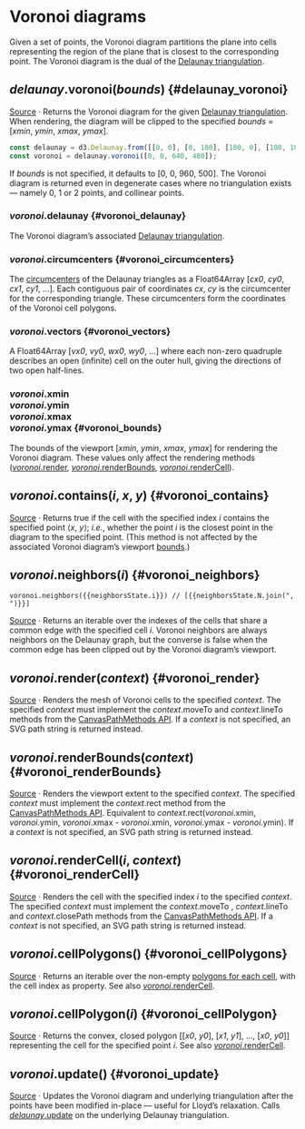<script setup>

import * as Plot from "@observablehq/plot";
import * as d3 from "d3";
import {shallowRef} from "vue";
import PlotRender from "../../components/PlotRender.js";

const random = d3.randomNormal.source(d3.randomLcg(42))();
const points = Array.from({length: 1000}, () => [random(), random()]);
const neighborsState = shallowRef({i: -1, N: []});

</script>

# Voronoi diagrams

<PlotRender defer :options='{
  axis: null,
  width: 688,
  height: 688,
  x: {domain: [-4, 3.5]},
  y: {domain: [-3, 3.5]},
  marks: [
    Plot.dot(points, {r: 2, fill: "currentColor"}),
    Plot.voronoiMesh(points, {strokeOpacity: 0.3})
  ]
}' />

Given a set of points, the Voronoi diagram partitions the plane into cells representing the region of the plane that is closest to the corresponding point. The Voronoi diagram is the dual of the [Delaunay triangulation](./delaunay.md).

## *delaunay*.voronoi(*bounds*) {#delaunay_voronoi}

[Source](https://github.com/d3/d3-delaunay/blob/main/src/delaunay.js) · Returns the Voronoi diagram for the given [Delaunay triangulation](./delaunay.md). When rendering, the diagram will be clipped to the specified *bounds* = [*xmin*, *ymin*, *xmax*, *ymax*].

```js
const delaunay = d3.Delaunay.from([[0, 0], [0, 100], [100, 0], [100, 100]]);
const voronoi = delaunay.voronoi([0, 0, 640, 480]);
```

If *bounds* is not specified, it defaults to [0, 0, 960, 500]. The Voronoi diagram is returned even in degenerate cases where no triangulation exists — namely 0, 1 or 2 points, and collinear points.

### *voronoi*.delaunay {#voronoi_delaunay}

The Voronoi diagram’s associated [Delaunay triangulation](./delaunay.md).

### *voronoi*.circumcenters {#voronoi_circumcenters}

The [circumcenters](http://mathworld.wolfram.com/Circumcenter.html) of the Delaunay triangles as a Float64Array [*cx0*, *cy0*, *cx1*, *cy1*, …]. Each contiguous pair of coordinates *cx*, *cy* is the circumcenter for the corresponding triangle. These circumcenters form the coordinates of the Voronoi cell polygons.

### *voronoi*.vectors {#voronoi_vectors}

A Float64Array [*vx0*, *vy0*, *wx0*, *wy0*, …] where each non-zero quadruple describes an open (infinite) cell on the outer hull, giving the directions of two open half-lines.

### *voronoi*.xmin<br>*voronoi*.ymin<br>*voronoi*.xmax<br>*voronoi*.ymax {#voronoi_bounds}

The bounds of the viewport [*xmin*, *ymin*, *xmax*, *ymax*] for rendering the Voronoi diagram. These values only affect the rendering methods ([*voronoi*.render](#voronoi_render), [*voronoi*.renderBounds](#voronoi_renderBounds), [*voronoi*.renderCell](#voronoi_renderCell)).

## *voronoi*.contains(*i*, *x*, *y*) {#voronoi_contains}

[Source](https://github.com/d3/d3-delaunay/blob/main/src/voronoi.js) · Returns true if the cell with the specified index *i* contains the specified point ⟨*x*, *y*⟩; *i.e.*, whether the point *i* is the closest point in the diagram to the specified point. (This method is not affected by the associated Voronoi diagram’s viewport [bounds](#voronoi_bounds).)

## *voronoi*.neighbors(*i*) {#voronoi_neighbors}

<PlotRender defer v-once :options='{
  axis: null,
  width: 688,
  height: 688,
  x: {domain: [-4, 3.5]},
  y: {domain: [-3, 3.5]},
  marks: [
    Plot.dot(points, {r: 2, fill: "currentColor"}),
    Plot.voronoiMesh(points, {strokeOpacity: 0.3}),
    Plot.link(points, {
      x1: (d) => d[0],
      y1: (d) => d[1],
      x2: (d) => d[0],
      y2: (d) => d[1],
      stroke: "red",
      strokeWidth: 2,
      markerStart: "dot",
      markerEnd: "arrow",
      render(index, scales, values, dimensions, context, next) {
        const {x1: X, y1: Y} = values;
        const delaunay = d3.Delaunay.from(points, (d, i) => X[i], (d, i) => Y[i]);
        const voronoi = delaunay.voronoi([0, 0, dimensions.width, dimensions.height]);
        function update(x, y) {
          const i = delaunay.find(x, y);
          const N = Array.from(voronoi.neighbors(i));
          neighborsState = {i, N};
          return next(
            d3.range(N.length),
            scales,
            {
              x1: N.map(() => X[i]),
              x2: N.map((j) => X[j]),
              y1: N.map(() => Y[i]),
              y2: N.map((j) => Y[j])
            },
            dimensions,
            context
          );
        }
        let line = update(0, 0);
        context.ownerSVGElement.addEventListener("pointermove", (event) => {
          const [x, y] = d3.pointer(event);
          const newline = update(Math.round(x), Math.round(y));
          line.replaceWith(newline);
          line = newline;
        });
        return line;
      }
    }),
  ]
}' />

```js-vue
voronoi.neighbors({{neighborsState.i}}) // [{{neighborsState.N.join(", ")}}]
```

[Source](https://github.com/d3/d3-delaunay/blob/main/src/voronoi.js) · Returns an iterable over the indexes of the cells that share a common edge with the specified cell *i*. Voronoi neighbors are always neighbors on the Delaunay graph, but the converse is false when the common edge has been clipped out by the Voronoi diagram’s viewport.

## *voronoi*.render(*context*) {#voronoi_render}

<PlotRender defer :options='{
  axis: null,
  width: 688,
  height: 688,
  x: {domain: [-4, 3.5]},
  y: {domain: [-3, 3.5]},
  marks: [
    Plot.dot(points, {r: 2, fill: "currentColor"}),
    Plot.voronoiMesh(points, {strokeOpacity: 1})
  ]
}' />

[Source](https://github.com/d3/d3-delaunay/blob/main/src/voronoi.js) · Renders the mesh of Voronoi cells to the specified *context*. The specified *context* must implement the *context*.moveTo and *context*.lineTo methods from the [CanvasPathMethods API](https://www.w3.org/TR/2dcontext/#canvaspathmethods). If a *context* is not specified, an SVG path string is returned instead.

## *voronoi*.renderBounds(*context*) {#voronoi_renderBounds}

<PlotRender defer :options='{
  axis: null,
  width: 688,
  height: 688,
  x: {domain: [-4, 3.5]},
  y: {domain: [-3, 3.5]},
  marks: [
    Plot.dot(points, {r: 2, fill: "currentColor", clip: true}),
    Plot.frame()
  ]
}' />

[Source](https://github.com/d3/d3-delaunay/blob/main/src/voronoi.js) · Renders the viewport extent to the specified *context*. The specified *context* must implement the *context*.rect method from the [CanvasPathMethods API](https://www.w3.org/TR/2dcontext/#canvaspathmethods). Equivalent to *context*.rect(*voronoi*.xmin, *voronoi*.ymin, *voronoi*.xmax - *voronoi*.xmin, *voronoi*.ymax - *voronoi*.ymin). If a *context* is not specified, an SVG path string is returned instead.

## *voronoi*.renderCell(*i*, *context*) {#voronoi_renderCell}

<PlotRender defer :options='{
  style: {overflow: "hidden"},
  axis: null,
  width: 688,
  height: 688,
  x: {domain: [-4, 3.5]},
  y: {domain: [-3, 3.5]},
  color: {scheme: $dark ? "turbo" : "orrd"},
  marks: [
    Plot.voronoi(Array.from(d3.union(d3.Delaunay.from(points).triangles), (i) => points[i]), {fill: (d, i) => -i}),
    Plot.dot(points, {r: 2, fill: "black"}),
    Plot.voronoiMesh(points, {stroke: "black", strokeOpacity: 1}),
    Plot.frame({stroke: "black"}),
  ]
}' />

[Source](https://github.com/d3/d3-delaunay/blob/main/src/voronoi.js) · Renders the cell with the specified index *i* to the specified *context*. The specified *context* must implement the *context*.moveTo , *context*.lineTo and *context*.closePath methods from the [CanvasPathMethods API](https://www.w3.org/TR/2dcontext/#canvaspathmethods). If a *context* is not specified, an SVG path string is returned instead.

## *voronoi*.cellPolygons() {#voronoi_cellPolygons}

[Source](https://github.com/d3/d3-delaunay/blob/main/src/voronoi.js) · Returns an iterable over the non-empty [polygons for each cell](#voronoi_cellPolygon), with the cell index as property. See also [*voronoi*.renderCell](#voronoi_renderCell).

## *voronoi*.cellPolygon(*i*) {#voronoi_cellPolygon}

[Source](https://github.com/d3/d3-delaunay/blob/main/src/voronoi.js) · Returns the convex, closed polygon [[*x0*, *y0*], [*x1*, *y1*], …, [*x0*, *y0*]] representing the cell for the specified point *i*. See also [*voronoi*.renderCell](#voronoi_renderCell).

## *voronoi*.update() {#voronoi_update}

[Source](https://github.com/d3/d3-delaunay/blob/main/src/voronoi.js) · Updates the Voronoi diagram and underlying triangulation after the points have been modified in-place — useful for Lloyd’s relaxation. Calls [*delaunay*.update](./delaunay.md#delaunay_update) on the underlying Delaunay triangulation.
